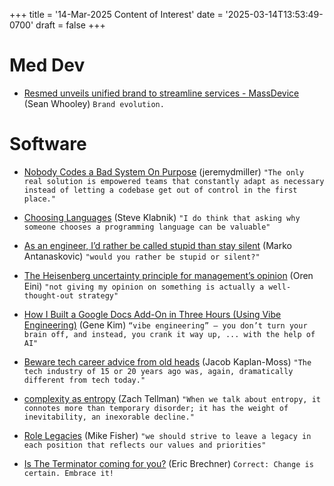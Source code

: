 +++
title = '14-Mar-2025 Content of Interest'
date = '2025-03-14T13:53:49-0700'
draft = false
+++


# Med Dev

-   [Resmed unveils unified brand to streamline services - MassDevice](https://www.google.com/url?rct=j&sa=t&url=https://www.massdevice.com/resmed-unveils-unified-brand-streamline-services/&ct=ga&cd=CAIyGjdmYTYyZTUxM2FiM2QxMmY6Y29tOmVuOlVT&usg=AOvVaw3nbtToXdf_fUNtbNtcNBBR)
    (Sean Whooley) `Brand evolution.`


# Software

-   [Nobody Codes a Bad System On Purpose](https://jeremydmiller.com/2025/03/14/nobody-codes-a-bad-system-on-purpose/) (jeremydmiller)
    `"The only real solution is empowered teams that constantly adapt as necessary instead of letting a codebase get out of control in the first place."`
-   [Choosing Languages](https://steveklabnik.com/writing/choosing-languages/)
    (Steve Klabnik) `"I do think that asking why someone chooses a programming language can be valuable"`
-   [As an engineer, I’d rather be called stupid than stay silent](https://shiftmag.dev/asking-questions-engineering-career-advice-4895/) (Marko Antanaskovic)
    `"would you rather be stupid or silent?"`
-   [The Heisenberg uncertainty principle for management&rsquo;s opinion](https://ayende.com/blog/202053-A/the-heisenberg-uncertainty-principle-for-managements-opinion?Key=dcf9d982-1996-43fa-b26d-0bf127bf37c9)
    (Oren Eini) `"not giving my opinion on something is actually a well-thought-out strategy"`
-   [How I Built a Google Docs Add-On in Three Hours (Using Vibe Engineering)](https://itrevolution.com/articles/how-i-built-a-google-docs-add-on-in-three-hours-using-chat-and-vibe-programming/) (Gene Kim)
    `“vibe engineering” — you don’t turn your brain off, and instead, you crank it way up, ... with the help of AI"`
-   [Beware tech career advice from old heads](https://jacobian.org/2025/mar/13/beware-advice-from-old-heads/)
    (Jacob Kaplan-Moss) `"The tech industry of 15 or 20 years ago was, again, dramatically different from tech today."`
-   [complexity as entropy](https://explaining.software/archive/complexity-as-entropy/)
    (Zach Tellman) `"When we talk about entropy, it connotes more than temporary disorder; it has the weight of inevitability, an inexorable decline."`
-   [Role Legacies](https://mikefisher.substack.com/p/role-legacies) (Mike Fisher)
    `"we should strive to leave a legacy in each position that reflects our values and priorities"`

-   [Is The Terminator coming for you?](https://imwrightshardcode.com/2025/03/is-the-terminator-coming-for-you/) (Eric Brechner) `Correct: Change is certain. Embrace it!`

